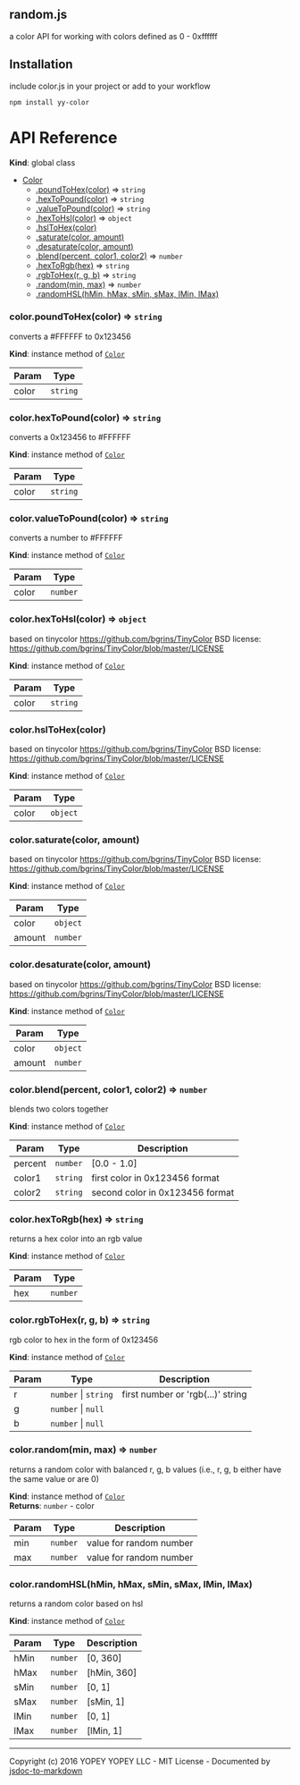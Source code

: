 ## random.js
a color API for working with colors defined as 0 - 0xffffff

## Installation
include color.js in your project or add to your workflow

    npm install yy-color

# API Reference
**Kind**: global class  

* [Color](#Color)
    * [.poundToHex(color)](#Color+poundToHex) ⇒ <code>string</code>
    * [.hexToPound(color)](#Color+hexToPound) ⇒ <code>string</code>
    * [.valueToPound(color)](#Color+valueToPound) ⇒ <code>string</code>
    * [.hexToHsl(color)](#Color+hexToHsl) ⇒ <code>object</code>
    * [.hslToHex(color)](#Color+hslToHex)
    * [.saturate(color, amount)](#Color+saturate)
    * [.desaturate(color, amount)](#Color+desaturate)
    * [.blend(percent, color1, color2)](#Color+blend) ⇒ <code>number</code>
    * [.hexToRgb(hex)](#Color+hexToRgb) ⇒ <code>string</code>
    * [.rgbToHex(r, g, b)](#Color+rgbToHex) ⇒ <code>string</code>
    * [.random(min, max)](#Color+random) ⇒ <code>number</code>
    * [.randomHSL(hMin, hMax, sMin, sMax, lMin, lMax)](#Color+randomHSL)

<a name="Color+poundToHex"></a>

### color.poundToHex(color) ⇒ <code>string</code>
converts a #FFFFFF to 0x123456

**Kind**: instance method of <code>[Color](#Color)</code>  

| Param | Type |
| --- | --- |
| color | <code>string</code> | 

<a name="Color+hexToPound"></a>

### color.hexToPound(color) ⇒ <code>string</code>
converts a 0x123456 to #FFFFFF

**Kind**: instance method of <code>[Color](#Color)</code>  

| Param | Type |
| --- | --- |
| color | <code>string</code> | 

<a name="Color+valueToPound"></a>

### color.valueToPound(color) ⇒ <code>string</code>
converts a number to #FFFFFF

**Kind**: instance method of <code>[Color](#Color)</code>  

| Param | Type |
| --- | --- |
| color | <code>number</code> | 

<a name="Color+hexToHsl"></a>

### color.hexToHsl(color) ⇒ <code>object</code>
based on tinycolor
https://github.com/bgrins/TinyColor
BSD license: https://github.com/bgrins/TinyColor/blob/master/LICENSE

**Kind**: instance method of <code>[Color](#Color)</code>  

| Param | Type |
| --- | --- |
| color | <code>string</code> | 

<a name="Color+hslToHex"></a>

### color.hslToHex(color)
based on tinycolor
https://github.com/bgrins/TinyColor
BSD license: https://github.com/bgrins/TinyColor/blob/master/LICENSE

**Kind**: instance method of <code>[Color](#Color)</code>  

| Param | Type |
| --- | --- |
| color | <code>object</code> | 

<a name="Color+saturate"></a>

### color.saturate(color, amount)
based on tinycolor
https://github.com/bgrins/TinyColor
BSD license: https://github.com/bgrins/TinyColor/blob/master/LICENSE

**Kind**: instance method of <code>[Color](#Color)</code>  

| Param | Type |
| --- | --- |
| color | <code>object</code> | 
| amount | <code>number</code> | 

<a name="Color+desaturate"></a>

### color.desaturate(color, amount)
based on tinycolor
https://github.com/bgrins/TinyColor
BSD license: https://github.com/bgrins/TinyColor/blob/master/LICENSE

**Kind**: instance method of <code>[Color](#Color)</code>  

| Param | Type |
| --- | --- |
| color | <code>object</code> | 
| amount | <code>number</code> | 

<a name="Color+blend"></a>

### color.blend(percent, color1, color2) ⇒ <code>number</code>
blends two colors together

**Kind**: instance method of <code>[Color](#Color)</code>  

| Param | Type | Description |
| --- | --- | --- |
| percent | <code>number</code> | [0.0 - 1.0] |
| color1 | <code>string</code> | first color in 0x123456 format |
| color2 | <code>string</code> | second color in 0x123456 format |

<a name="Color+hexToRgb"></a>

### color.hexToRgb(hex) ⇒ <code>string</code>
returns a hex color into an rgb value

**Kind**: instance method of <code>[Color](#Color)</code>  

| Param | Type |
| --- | --- |
| hex | <code>number</code> | 

<a name="Color+rgbToHex"></a>

### color.rgbToHex(r, g, b) ⇒ <code>string</code>
rgb color to hex in the form of 0x123456

**Kind**: instance method of <code>[Color](#Color)</code>  

| Param | Type | Description |
| --- | --- | --- |
| r | <code>number</code> &#124; <code>string</code> | first number or 'rgb(...)' string |
| g | <code>number</code> &#124; <code>null</code> |  |
| b | <code>number</code> &#124; <code>null</code> |  |

<a name="Color+random"></a>

### color.random(min, max) ⇒ <code>number</code>
returns a random color with balanced r, g, b values (i.e., r, g, b either have the same value or are 0)

**Kind**: instance method of <code>[Color](#Color)</code>  
**Returns**: <code>number</code> - color  

| Param | Type | Description |
| --- | --- | --- |
| min | <code>number</code> | value for random number |
| max | <code>number</code> | value for random number |

<a name="Color+randomHSL"></a>

### color.randomHSL(hMin, hMax, sMin, sMax, lMin, lMax)
returns a random color based on hsl

**Kind**: instance method of <code>[Color](#Color)</code>  

| Param | Type | Description |
| --- | --- | --- |
| hMin | <code>number</code> | [0, 360] |
| hMax | <code>number</code> | [hMin, 360] |
| sMin | <code>number</code> | [0, 1] |
| sMax | <code>number</code> | [sMin, 1] |
| lMin | <code>number</code> | [0, 1] |
| lMax | <code>number</code> | [lMin, 1] |


* * *

Copyright (c) 2016 YOPEY YOPEY LLC - MIT License - Documented by [jsdoc-to-markdown](https://github.com/75lb/jsdoc-to-markdown)